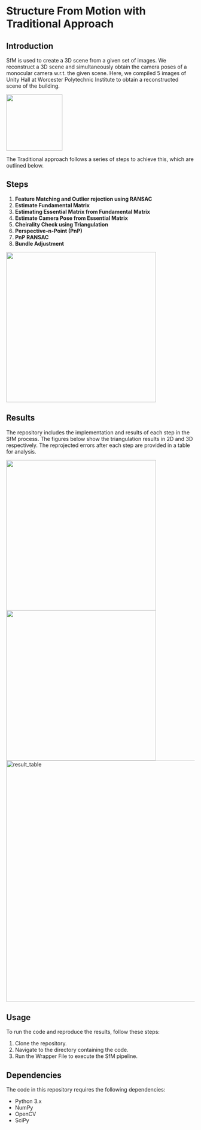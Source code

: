 # Structure From Motion with Traditional Approach

## Introduction
SfM is used to create a 3D scene from a given set of images. We reconstruct a 3D scene and simultaneously obtain the camera poses of a monocular camera w.r.t. the given scene. Here, we compiled 5 images of Unity Hall at Worcester Polytechnic Institute to obtain a reconstructed scene of the building.

<img src="https://github.com/user-attachments/assets/ea12167e-6071-4f89-8fe4-4ed8edf0906d" height="150">

The Traditional approach follows a series of steps to achieve this, which are outlined below.

## Steps
1. **Feature Matching and Outlier rejection using RANSAC**
2. **Estimate Fundamental Matrix**
3. **Estimating Essential Matrix from Fundamental Matrix**
4. **Estimate Camera Pose from Essential Matrix**
5. **Cheirality Check using Triangulation**
6. **Perspective-n-Point (PnP)**
7. **PnP RANSAC**
8. **Bundle Adjustment**

<img src="https://github.com/user-attachments/assets/5aa8c230-5692-4d19-b05f-d772bb7876c3" height="400">

## Results
The repository includes the implementation and results of each step in the SfM process. The figures below show the triangulation results in 2D and 3D respectively. The reprojected errors after each step are provided in a table for analysis. <br>

<img src="https://github.com/user-attachments/assets/17a28cb7-23e8-43de-b810-9cfb0e84719b" height="400">
<img src="https://github.com/user-attachments/assets/13763030-07b9-4eb2-8f22-d4691794eac3" height="400">
<img width="643" alt="result_table" src="https://github.com/user-attachments/assets/8a78aa3f-bac7-45d1-ab6d-2c1c1d80cbb5" />

## Usage
To run the code and reproduce the results, follow these steps:
1. Clone the repository.
2. Navigate to the directory containing the code.
3. Run the Wrapper File to execute the SfM pipeline.

## Dependencies
The code in this repository requires the following dependencies:
- Python 3.x
- NumPy
- OpenCV
- SciPy
